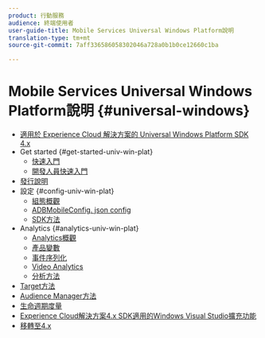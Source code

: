 ```yaml
---
product: 行動服務
audience: 終端使用者
user-guide-title: Mobile Services Universal Windows Platform說明
translation-type: tm+mt
source-git-commit: 7aff336586058302046a728a0b1b0ce12660c1ba

---
```



# Mobile Services Universal Windows Platform說明 {#universal-windows}

+ [適用於 Experience Cloud 解決方案的 Universal Windows Platform SDK 4.x](overview.md)
+ Get started {#get-started-univ-win-plat}
   + [快速入門](c-getting-started/c-getting-started.md)
   + [開發人員快速入門](c-getting-started/dev-qs.md)
+ [發行說明](release-notes.md)
+ 設定 {#config-univ-win-plat}
   + [組態概觀](c-configuration/c-configuration.md)
   + [ADBMobileConfig. json config](c-configuration/c.json.md)
   + [SDK方法](c-configuration/methods.md)
+ Analytics {#analytics-univ-win-plat}
   + [Analytics概觀](analytics/analytics.md)
   + [產品變數](analytics/products.md)
   + [事件序列化](analytics/event-serialization.md)
   + [Video Analytics](analytics/video-qs.md)
   + [分析方法](analytics/analytics-methods.md)
+ [Target方法](target/target-methods.md)
+ [Audience Manager方法](audiencemgmt/audience-manager-methods.md)
+ [生命週期度量](metrics.md)
+ [Experience Cloud解決方案4.x SDK適用的Windows Visual Studio擴充功能](extensions/win-vse-4x.md)
+ [移轉至4.x](migration-v3.md)
